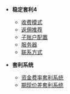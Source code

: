 - **稳定套利4**
  - [收费模式](收费模式.md)
  - [返佣推荐](返佣推荐.md)
  - [子账户配置](子账户配置.md)
  - [服务器](服务器.md)
  - [联系方式](联系方式.md)

- **套利系统**
  - [资金费率套利系统](资金费率套利系统.md)
  - [期现价差套利系统](期现价差套利系统.md)
